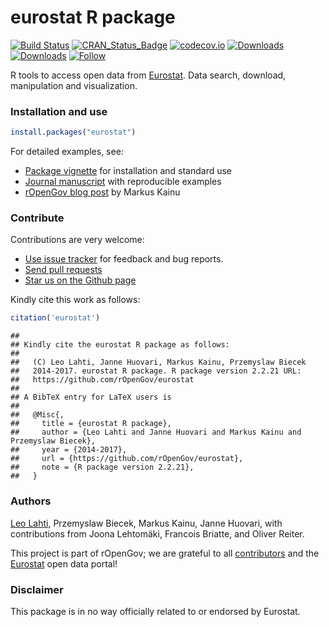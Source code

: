 eurostat R package
======

<!--[![Stories in Ready](https://badge.waffle.io/ropengov/eurostat.png?label=TODO)](http://waffle.io/ropengov/eurostat)-->
[![Build Status](https://travis-ci.org/rOpenGov/eurostat.svg?branch=master)](https://travis-ci.org/rOpenGov/eurostat)
[![CRAN_Status_Badge](http://www.r-pkg.org/badges/version/eurostat)](http://cran.r-project.org/package=eurostat)
[![codecov.io](https://codecov.io/github/rOpenGov/eurostat/coverage.svg?branch=master)](https://codecov.io/github/rOpenGov/eurostat?branch=master)
[![Downloads](http://cranlogs.r-pkg.org/badges/grand-total/eurostat)](http://cran.r-project.org/package=eurostat)
[![Downloads](http://cranlogs.r-pkg.org/badges/eurostat)](http://cran.r-project.org/package=eurostat)
[![Follow](https://img.shields.io/twitter/follow/ropengov.svg?style=social)](https://twitter.com/intent/follow?screen_name=ropengov)
<!--[![License](https://img.shields.io/pypi/l/Django.svg)](https://opensource.org/licenses/BSD-2-Clause)-->



R tools to access open data from [Eurostat](http://ec.europa.eu/eurostat). Data search, download, manipulation and visualization.


### Installation and use



```r
install.packages("eurostat")
```

For detailed examples, see:

 * [Package vignette](https://github.com/rOpenGov/eurostat/blob/master/vignettes/eurostat_tutorial.md) for installation and standard use
 * [Journal manuscript](https://github.com/rOpenGov/eurostat/blob/master/vignettes/2015-RJournal/lahti-huovari-kainu-biecek.md) with reproducible examples
 * [rOpenGov blog post](http://ropengov.github.io/r/2015/05/01/eurostat-package-examples/) by Markus Kainu


### Contribute

Contributions are very welcome:

  * [Use issue tracker](https://github.com/ropengov/eurostat/issues) for feedback and bug reports.
  * [Send pull requests](https://github.com/ropengov/eurostat/)
  * [Star us on the Github page](https://github.com/ropengov/eurostat)

Kindly cite this work as follows:


```r
citation('eurostat')
```

```
## 
## Kindly cite the eurostat R package as follows:
## 
##   (C) Leo Lahti, Janne Huovari, Markus Kainu, Przemyslaw Biecek
##   2014-2017. eurostat R package. R package version 2.2.21 URL:
##   https://github.com/rOpenGov/eurostat
## 
## A BibTeX entry for LaTeX users is
## 
##   @Misc{,
##     title = {eurostat R package},
##     author = {Leo Lahti and Janne Huovari and Markus Kainu and Przemyslaw Biecek},
##     year = {2014-2017},
##     url = {https://github.com/rOpenGov/eurostat},
##     note = {R package version 2.2.21},
##   }
```


### Authors

[Leo Lahti](https://github.com/antagomir), Przemyslaw Biecek, Markus
Kainu, Janne Huovari, with contributions from Joona Lehtomäki,
Francois Briatte, and Oliver Reiter.

This project is part of rOpenGov; we are grateful to all
[contributors](https://github.com/rOpenGov/eurostat/graphs/contributors)
and the [Eurostat](http://ec.europa.eu/eurostat/) open data portal!



### Disclaimer

This package is in no way officially related to or endorsed by Eurostat.



